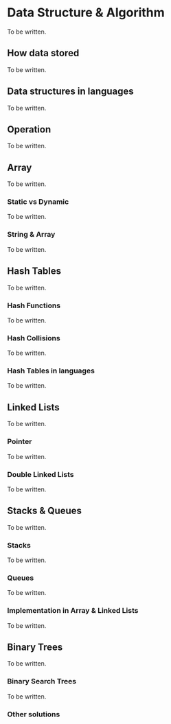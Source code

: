 # Data Structure & Algorithm

To be written.

## How data stored

To be written.

## Data structures in languages

To be written.

## Operation

To be written.

## Array

To be written.

### Static vs Dynamic

To be written.

### String & Array

To be written.

## Hash Tables

To be written.

### Hash Functions

To be written.

### Hash Collisions

To be written.

### Hash Tables in languages

To be written.

## Linked Lists

To be written.

### Pointer

To be written.

### Double Linked Lists

To be written.

## Stacks & Queues

To be written.

### Stacks

To be written.

### Queues

To be written.

### Implementation in Array & Linked Lists

To be written.

## Binary Trees

To be written.

### Binary Search Trees

To be written.

### Other solutions
